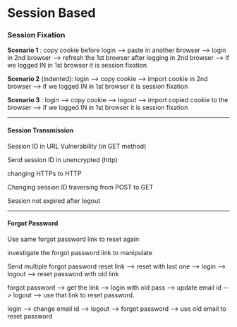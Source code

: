 # Session Based

### Session Fixation

**Scenario 1** : copy cookie before login --> paste in another browser --> login in 2nd browser --> refresh the 1st browser after logging in 2nd browser --> if we logged IN in 1st browser it is session fixation 


**Scenario 2** (indented): login --> copy cookie --> import cookie in 2nd browser --> if we logged IN in 1st browser it is session fixation


**Scenario 3** : login --> copy cookie --> logout --> import copied cookie to the browser --> if we logged IN in 1st browser it is session fixation

---
#### Session Transmission


Session ID in URL Vulnerability (in GET method)

Send session ID in unencrypted (http)

changing HTTPs to HTTP

Changing session ID traversing from POST to GET 

Session not expired after logout

---

#### Forgot Password

Use same forgot password link to reset again

investigate the forgot password link to manipulate

Send multiple forgot password reset link --> reset with last one --> login --> logout --> reset password with old link

forgot password --> get the link --> login with old pass --> update email id --> logout --> use that link to reset password.

login --> change email id --> logout --> forget password --> use old email to reset password 